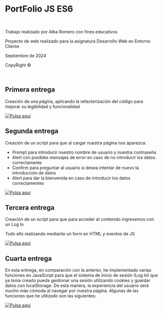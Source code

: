 <h1>PortFolio JS ES6</h1>
<br>
<p>Trabajo realizado por Alba Romero con fines educativos</p>
<p>Proyecto de web realizado para la asignatura Desarrollo Web en Entorno Cliente</p>
<p>Septiembre de 2024</p>
<p>CopyRight ©</p>
<br>
<h2>Primera entrega</h2>
<p>Creación de una página, aplicando la refactorización del código para mejorar su legibilidad y funcionalidad</p>
<a href="https://albaromero6.github.io/PortFolio-JS-ES6/PrimeraEntrega/index.html" target="_blank">
  <img src="https://img.shields.io/badge/Pulsa_aquí-9acd32?style=for-the-badge" alt="Pulsa aquí">
</a>
<br>
<h2>Segunda entrega</h2>
<p>Creación de un script para que al cargar nuestra página nos aparezca:</p>
<ul>
  <li>Prompt para introducir nuestro nombre de usuario y nuestra contraseña</li>
  <li>Alert con posibles mensajes de error en caso de no introducir los datos correctamente</li>
  <li>Confirm para preguntar al usuario si desea intentar de nuevo la introducción de datos</li>
  <li>Alert para dar la bienvenida en caso de introducir los datos correctamentes</li>
</ul>
<a href="https://albaromero6.github.io/PortFolio-JS-ES6/SegundaEntrega/index.html" target="_blank">
  <img src="https://img.shields.io/badge/Pulsa_aquí-9acd32?style=for-the-badge" alt="Pulsa aquí">
</a>
<br>
<h2>Tercera entrega</h2>
<p>Creación de un script para que para acceder al contenido ingresemos con un Log In</p>
<p>Todo ello realizando mediante un form en HTML y eventos de JS</p>
<a href="https://albaromero6.github.io/PortFolio-JS-ES6/TerceraEntrega/index.html" target="_blank">
  <img src="https://img.shields.io/badge/Pulsa_aquí-9acd32?style=for-the-badge" alt="Pulsa aquí">
</a>
<br>
<h2>Cuarta entrega</h2>
<p>En esta entrega, en comparación con la anterior, he implementado varias funciones en JavaScript para que el sistema de inicio de sesión (Log In) que ya tenía creado pueda gestionar una sesión utilizando cookies y guardar datos con localStorage. De esta manera, la experiencia del usuario será mucho más cómoda al navegar por nuestra página. Algunas de las funciones que he utilizado son las siguientes:</p>



<a href="https://albaromero6.github.io/PortFolio-JS-ES6/TerceraEntrega/index.html" target="_blank">
  <img src="https://img.shields.io/badge/Pulsa_aquí-9acd32?style=for-the-badge" alt="Pulsa aquí">
</a>

